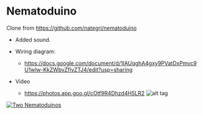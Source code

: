 # Nematoduino

Clone from https://github.com/nategri/nematoduino

* Added sound.


* Wiring diagram:
  * https://docs.google.com/document/d/1IAUqghA4gxy9PVatDxPmvc9U1wlw-KkZWbvZflvZTJ4/edit?usp=sharing
* Video
  * https://photos.app.goo.gl/cOtf9R4Dhzd4H5LR2
![alt tag](https://photos.app.goo.gl/u8jfODGj7dZ3iIc03)

[![Two Nematoduinos](https://photos.app.goo.gl/u8jfODGj7dZ3iIc03)](https://photos.app.goo.gl/cOtf9R4Dhzd4H5LR2)
